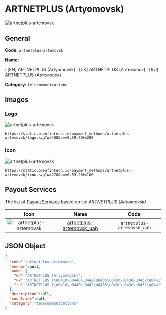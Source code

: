 
# ARTNETPLUS (Artyomovsk) 
![artnetplus-artemovsk](https://static.openfintech.io/payment_methods/artnetplus-artemovsk/logo.svg?w=400&c=v0.59.26#w200)  

## General 
**Code:** `artnetplus-artemovsk` 
 
**Name:** 
 
:	[EN] ARTNETPLUS (Artyomovsk) 
:	[UK] ARTNETPLUS (Артемовск) 
:	[RU] ARTNETPLUS (Артемовск) 
 
**Category:** `telecommunications` 
 

## Images 

### Logo 
![artnetplus-artemovsk](https://static.openfintech.io/payment_methods/artnetplus-artemovsk/logo.svg?w=400&c=v0.59.26#w200)  

```
https://static.openfintech.io/payment_methods/artnetplus-artemovsk/logo.svg?w=400&c=v0.59.26#w200
```  

### Icon 
![artnetplus-artemovsk](https://static.openfintech.io/payment_methods/artnetplus-artemovsk/icon.svg?w=278&c=v0.59.26#w100)  

```
https://static.openfintech.io/payment_methods/artnetplus-artemovsk/icon.svg?w=278&c=v0.59.26#w100
```  

## Payout Services 
 
The list of [Payout Services](/payout-services/) based on the _ARTNETPLUS (Artyomovsk)_ 

|Icon|Name|Code| 
|:---:|:---:|:---:| 
|![artnetplus-artemovsk](https://static.openfintech.io/payout_methods/artnetplus-artemovsk/icon.png?w=278&c=v0.59.26#w40) |[artnetplus-artemovsk_uah](/payout-services/artnetplus-artemovsk_uah/)|`artnetplus-artemovsk_uah`| 
 

## JSON Object 

```json
{
  "code":"artnetplus-artemovsk",
  "vendor":null,
  "name":{
    "en":"ARTNETPLUS (Artyomovsk)",
    "uk":"ARTNETPLUS (\u0410\u0440\u0442\u0435\u043c\u043e\u0432\u0441\u043a)",
    "ru":"ARTNETPLUS (\u0410\u0440\u0442\u0435\u043c\u043e\u0432\u0441\u043a)"
  },
  "description":null,
  "countries":null,
  "category":"telecommunications"
}
```  
